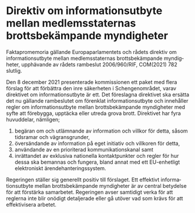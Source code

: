 # Direktiv om informationsutbyte mellan medlemsstaternas brottsbekämpande myndigheter

Faktapromemoria gällande Europa­parla­mentets och rådets direktiv om informa­tions­utbyte mellan medlems­staternas brotts­bekäm­pande myndig­heter, upp­hävande av rådets ram­beslut 2006/960/RIF, COM(2021\) 782 slutlig.

Den 8 december 2021 presen­terade kom­missionen ett paket med flera förslag för att förbättra den inre säkerheten i Schengen­området, varav direk­tivet om informa­tions­utbyte är ett. Det före­slagna direktivet ska ersätta det nu gällande ram­beslutet om förenklat informa­tions­utbyte och inne­håller regler om informa­tions­utbyte mellan brotts­bekäm­pande myndig­heter med syfte att före­bygga, upptäcka eller utreda grova brott. Direk­tivet har fyra huvud­delar, nämligen;

1. begäran om och utläm­nande av informa­tion och villkor för detta, såsom tids­ramar och vägrans­grunder,
2. översändande av informa­tion på eget initiativ och villkoren för detta,
3. användande av en priori­terad kommu­nikations­kanal samt
4. inrättandet av exklu­siva natio­nella kontakt­punkter och regler för hur dessa ska bemannas och fungera, bland annat med ett EU\-enhetligt elektro­niskt ärende­hanterings­system.

Regeringen ställer sig generellt positiv till förslaget. Ett effektivt informa­tions­utbyte mellan brotts­bekäm­pande myndig­heter är av central bety­delse för att för­stärka sam­arbetet. Regeringen avser sam­tidigt verka för att reglerna inte blir onödigt detalje­rade eller gå utöver vad som krävs för att effektivi­sera arbetet.

